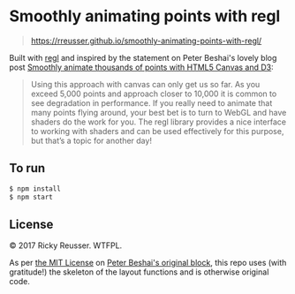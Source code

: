 # Smoothly animating points with regl

> https://rreusser.github.io/smoothly-animating-points-with-regl/

Built with [regl](https://github.com/regl-project/regl/) and inspired by the statement on Peter Beshai's lovely blog post [Smoothly animate thousands of points with HTML5 Canvas and D3](https://bocoup.com/blog/smoothly-animate-thousands-of-points-with-html5-canvas-and-d3):

> Using this approach with canvas can only get us so far. As you exceed 5,000 points and approach closer to 10,000 it is common to see degradation in performance. If you really need to animate that many points flying around, your best bet is to turn to WebGL and have shaders do the work for you. The regl library provides a nice interface to working with shaders and can be used effectively for this purpose, but that’s a topic for another day!

## To run

```bash
$ npm install
$ npm start
```

## License

&copy; 2017 Ricky Reusser. WTFPL.

As per [the MIT License](https://bl.ocks.org/pbeshai/65420c8d722cdbb0600b276c3adcc6e8#license) on [Peter Beshai's original block](https://bl.ocks.org/pbeshai/65420c8d722cdbb0600b276c3adcc6e8), this repo uses (with gratitude!) the skeleton of the layout functions and is otherwise original code.
